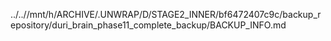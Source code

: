 ../..//mnt/h/ARCHIVE/.UNWRAP/D/STAGE2_INNER/bf6472407c9c/backup_repository/duri_brain_phase11_complete_backup/BACKUP_INFO.md
